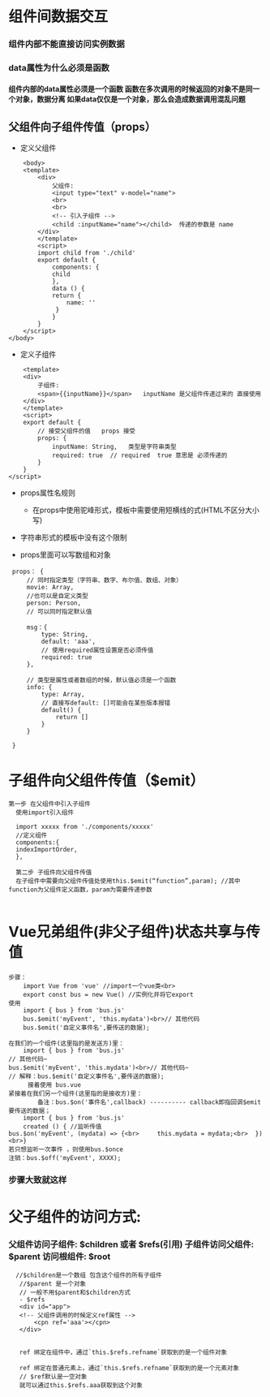# 组件间数据交互
### 组件内部不能直接访问实例数据

### data属性为什么必须是函数
 #### 组件内部的data属性必须是一个函数 函数在多次调用的时候返回的对象不是同一个对象，数据分离 如果data仅仅是一个对象，那么会造成数据调用混乱问题

 ## 父组件向子组件传值（props）
+ 定义父组件
```
    <body>
    <template>
        <div>
            父组件:
            <input type="text" v-model="name">
            <br>
            <br>
            <!-- 引入子组件 -->
            <child :inputName="name"></child>  传递的参数是 name
        </div>
        </template>
        <script>
        import child from './child'
        export default {
            components: {
            child
            },
            data () {
            return {
                name: ''
             }
            }
        }
	</script>
</body>

```
+ 定义子组件
```
    <template>
    <div>
        子组件:
        <span>{{inputName}}</span>   inputName 是父组件传递过来的 直接使用
    </div>
    </template>
    <script>
    export default {
        // 接受父组件的值   props 接受
        props: {
            inputName: String,   类型是字符串类型
            required: true  // required  true 意思是 必须传递的
        }
    }
</script>
```
+ props属性名规则

    - 在props中使用驼峰形式，模板中需要使用短横线的式(HTML不区分大小写)
+ 字符串形式的模板中没有这个限制
 - props里面可以写数组和对象

 ```
  props： {
      // 同时指定类型（字符串、数字、布尔值、数组、对象）
      movie: Array,
      //也可以是自定义类型
      person: Person,
      // 可以同时指定默认值
      
      msg：{
          type: String,
          default: 'aaa',
          // 使用required属性设置是否必须传值
          required: true
      },

      // 类型是属性或者数组的时候，默认值必须是一个函数
      info: {
          type: Array,
          // 直接写default: []可能会在某些版本报错
          default() {
              return []
          }
      }
      
  }
  ```

  # 子组件向父组件传值（$emit）
  ```
 第一步 在父组件中引入子组件
    使用import引入组件

    import xxxxx from './components/xxxxx'
    //定义组件
    components:{
    indexImportOrder,
    },

    第二步 子组件向父组件传值
    在子组件中需要向父组件传值处使用this.$emit(“function”,param); //其中function为父组件定义函数，param为需要传递参数


  ```


  # Vue兄弟组件(非父子组件)状态共享与传值

  ### 
    步骤：
        import Vue from 'vue' //import一个vue类<br>
        export const bus = new Vue() //实例化并将它export
    使用
        import { bus } from 'bus.js'
        bus.$emit('myEvent', 'this.mydata')<br>// 其他代码
        bus.$emit('自定义事件名',要传送的数据);

    在我们的一个组件(这里指的是发送方)里：
        import { bus } from 'bus.js'
    // 其他代码~
    bus.$emit('myEvent', 'this.mydata')<br>// 其他代码~
    // 解释：bus.$emit('自定义事件名',要传送的数据);
    　　  接着使用 bus.vue
    紧接着在我们另一个组件(这里指的是接收方)里：
    　　　   备注：bus.$on('事件名',callback) ---------- callback即指回调$emit要传送的数据；
        import { bus } from 'bus.js'
        created () { //监听传值
    bus.$on('myEvent', (mydata) => {<br>     this.mydata = mydata;<br>  })<br>}
    若只想监听一次事件 ，则使用bus.$once
    注销：bus.$off('myEvent', XXXX);

### 步骤大致就这样

# 父子组件的访问方式:

### 父组件访问子组件: $children 或者 $refs(引用) 子组件访问父组件: $parent 访问根组件: $root

```
  //$children是一个数组 包含这个组件的所有子组件 
   //$parent 是一个对象 
   // 一般不用$parent和$children方式 
   - $refs
   <div id="app">
   <!-- 父组件调用的时候定义ref属性 -->
       <cpn ref='aaa'></cpn>
   </div>


   ref 绑定在组件中，通过`this.$refs.refname`获取到的是一个组件对象

   ref 绑定在普通元素上，通过`this.$refs.refname`获取到的是一个元素对象
   // $ref默认是一空对象
   就可以通过this.$refs.aaa获取到这个对象
   
```